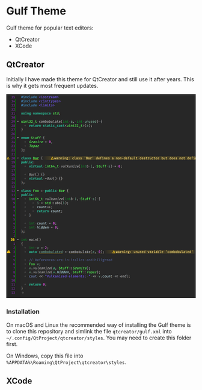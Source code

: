 # Gulf Theme

Gulf theme for popular text editors:

- QtCreator
- XCode

## QtCreator

Initially I have made this theme for QtCreator and still use it after years.
This is why it gets most frequent updates.

![Gulf on QtCreator](qtcreator/screenshot-qtc.png?raw=true "Gulf on QtCreator")


### Installation

On macOS and Linux the recommended way of installing the Gulf theme is to clone
this repository and simlink the file `qtcreator/gulf.xml` into
`~/.config/QtProject/qtcreator/styles`. You may need to create this folder
first.

On Windows, copy this file into `%APPDATA%\Roaming\QtProject\qtcreator\styles`.

## XCode



